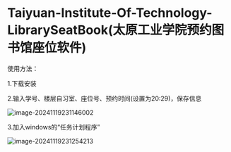 # Taiyuan-Institute-Of-Technology-LibrarySeatBook(太原工业学院预约图书馆座位软件)

 使用方法：

1.下载安装

2.输入学号、楼层自习室、座位号、预约时间(设置为20:29)，保存信息

![image-20241119231146002](https://cdn.jsdelivr.net/gh/InfiniteGeek/Picture/bilibili/image-20241119231146002.png)

3.加入windows的“任务计划程序”

![image-20241119231254213](https://cdn.jsdelivr.net/gh/InfiniteGeek/Picture/bilibili/image-20241119231254213.png)

